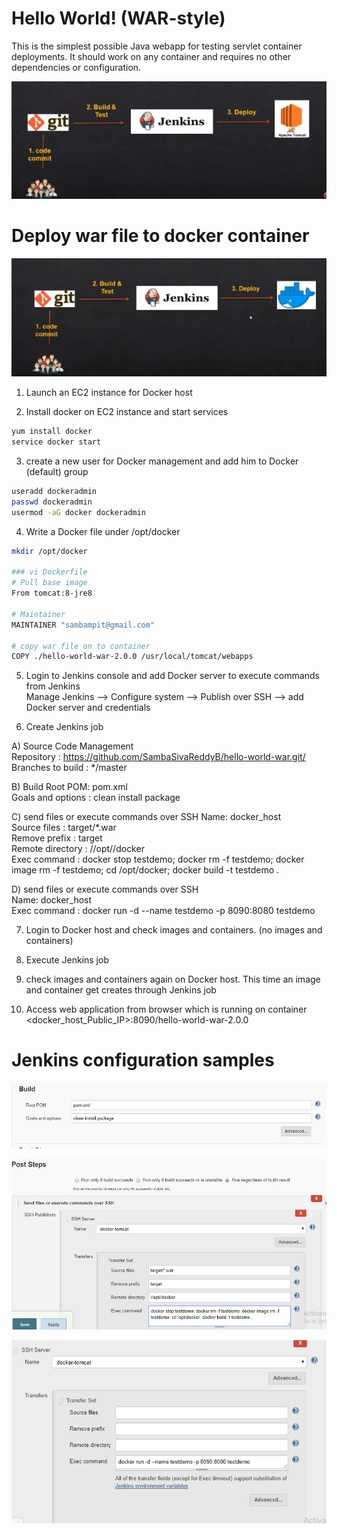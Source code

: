Hello World! (WAR-style)
===============

This is the simplest possible Java webapp for testing servlet container deployments.  It should work on any container and requires no other dependencies or configuration.

![](https://github.com/SambaSivaReddyB/hello-world-war/blob/master/images/5.JPG)



Deploy war file to docker container
===================================

![](https://github.com/SambaSivaReddyB/hello-world-war/blob/master/images/4.JPG)


1. Launch an EC2 instance for Docker host

2. Install docker on EC2 instance and start services 
  ```sh 
  yum install docker
  service docker start
  ```

3. create a new user for Docker management and add him to Docker (default) group
```sh
useradd dockeradmin
passwd dockeradmin
usermod -aG docker dockeradmin
```

4. Write a Docker file under /opt/docker

```sh
mkdir /opt/docker

### vi Dockerfile
# Pull base image 
From tomcat:8-jre8 

# Maintainer
MAINTAINER "sambampit@gmail.com" 

# copy war file on to container 
COPY ./hello-world-war-2.0.0 /usr/local/tomcat/webapps
```

5. Login to Jenkins console and add Docker server to execute commands from Jenkins  
Manage Jenkins --> Configure system -->  Publish over SSH --> add Docker server and credentials

6. Create Jenkins job 

A) Source Code Management  
 Repository : https://github.com/SambaSivaReddyB/hello-world-war.git/ 
 Branches to build : */master  

B) Build
 Root POM: pom.xml  
 Goals and options : clean install package  
 
C) send files or execute commands over SSH
 Name: docker_host  
 Source files	: target/*.war  
 Remove prefix	: target  
 Remote directory	: //opt//docker  
 Exec command	: docker stop testdemo; docker rm -f testdemo; docker image rm -f testdemo; cd /opt/docker; docker build -t testdemo .  

D) send files or execute commands over SSH  
  Name: docker_host  
  Exec command	: docker run -d --name testdemo -p 8090:8080 testdemo  

7. Login to Docker host and check images and containers. (no images and containers)

8. Execute Jenkins job

9. check images and containers again on Docker host. This time an image and container get creates through Jenkins job

10. Access web application from browser which is running on container
<docker_host_Public_IP>:8090/hello-world-war-2.0.0


Jenkins configuration samples
==============================
![](https://github.com/SambaSivaReddyB/hello-world-war/blob/master/images/1.JPG)

![](https://github.com/SambaSivaReddyB/hello-world-war/blob/master/images/2.JPG)

![](https://github.com/SambaSivaReddyB/hello-world-war/blob/master/images/3.JPG)
